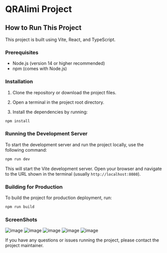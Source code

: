 # QRAlimi Project

## How to Run This Project

This project is built using Vite, React, and TypeScript.

### Prerequisites

- Node.js (version 14 or higher recommended)
- npm (comes with Node.js)

### Installation

1. Clone the repository or download the project files.

2. Open a terminal in the project root directory.

3. Install the dependencies by running:

```bash
npm install
```


### Running the Development Server

To start the development server and run the project locally, use the following command:

```bash
npm run dev
```


This will start the Vite development server. Open your browser and navigate to the URL shown in the terminal (usually `http://localhost:8080`).

### Building for Production

To build the project for production deployment, run:

```bash
npm run build
```
### ScreenShots

![image](https://github.com/user-attachments/assets/0a3cd9ad-c2ed-47e7-abae-0b86e3acf2cd)
![image](https://github.com/user-attachments/assets/608786d0-0af4-4262-a538-12fec3404b46)
![image](https://github.com/user-attachments/assets/5a008e0f-c449-4aba-8528-e444b048d125)
![image](https://github.com/user-attachments/assets/5732c860-f899-48c5-9618-ed09e47424e1)
![image](https://github.com/user-attachments/assets/bdef68f0-377d-42da-badc-d5092d1bd55f)




If you have any questions or issues running the project, please contact the project maintainer.
